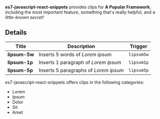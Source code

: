 <!--
👋 Hello! As Nova users browse the extensions library, a good README can help them understand what your extension does, how it works, and what setup or configuration it may require.

Not every extension will need every item described below. Use your best judgement when deciding which parts to keep to provide the best experience for your new users.

💡 Quick Tip! As you edit this README template, you can preview your changes by selecting **Extensions → Activate Project as Extension**, opening the Extension Library, and selecting "es7-javascript-react-snippets" in the sidebar.

Let's get started!
-->

<!--
🎈 Include a brief description of the clips your extension provides. For example:
-->
**es7-javascript-react-snippets** provides clips for **A Popular Framework**, including the most important feature, something that's really helpful, and _a little-known secret!_

## Details

<!--
🎈 To help users get a feel for how clips provided by your extension will work in practice, consider listing them along with any keyboard shortcuts or triggers they use:
-->

| Title         | Description                           | Trigger    |
| ---           | ---                                   | :-:        |
| **lipsum-5w** | Inserts 5 words of _Lorem ipsum_      | `lipsum5w` |
| **lipsum-1p** | Inserts 1 paragraph of _Lorem ipsum_  | `lipsum1p` |
| **lipsum-5p** | Inserts 5 paragraphs of _Lorem ipsum_ | `lipsum5p` |

<!--
🎈 If your extension provides too many clips to list, that's okay! Instead, consider providing an overview of what users might expect to find:
-->

es7-javascript-react-snippets offers clips in the following categories:

- Lorem
- Ipsum
- Dolor
- Sit
- Amet

<!--
👋 That's it! Happy developing!

P.S. If you'd like, you can remove these comments before submitting your extension 😉
-->
